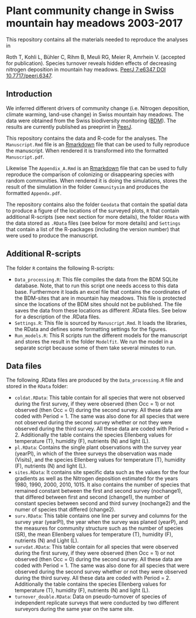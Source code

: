 # Plant community change in Swiss mountain hay meadows 2003-2017
This repository contains all the materials needed to reproduce the analyses in 

Roth T, Kohli L, Bühler C, Rihm B, Meuli RG, Meier R, Amrhein V. (accepted for publication). Species turnover reveals hidden effects of decreasing nitrogen deposition in mountain hay meadows. [PeerJ 7:e6347 DOI 10.7717/peerj.6347](https://peerj.com/preprints/27230/).

## Introduction
We inferred different drivers of community change (i.e. Nitrogen deposition, climate warming, land-use change) in Swiss mountain hay meadows. The data were obtained from the Swiss biodiversity monitoring ([BDM](http://www.biodiversitymonitoring.ch/en/home.html)). The results are currently published as preeprint in [PeerJ](https://peerj.com/preprints/27230/).

This repository contains the data and R-code for the analyses. The `Manuscript.Rmd` file is an [Rmarkdown](https://rmarkdown.rstudio.com) file that can be used to fully reproduce the manuscript. When rendered it is transformed into the formatted `Manuscript.pdf`.

Likewise The `Appendix_A.Rmd` is an [Rmarkdown](https://rmarkdown.rstudio.com) file that can be used to fully reproduce the comparison of colonizing or disappearing species with random communities. When rendered it is doing the simulations, stores the result of the simulation in the folder `Communitysim` and produces the formatted `Appendx.pdf`. 

The repository contains also the folder `Geodata` that contain the spatial data to produce a figure of the locations of the surveyed plots, `R` that contain additional R-scripts (see next section for more details), the folder `RData` with the data stored as `.RData` files (see below for more details) and `Settings` that contain a list of the R-packages (including the version number) that were used to produce the manuscript.

## Additional R-scripts
The folder `R` contains the following R-scripts:

- `Data_processing.R`: This file compiles the data from the BDM SQLite database. Note, that to run this script one needs access to this data base. Furthermore it loads an excel file that contains the coordinates of the BDM-sites that are in mountain hay meadows. This file is protected since the locations of the BDM sites should not be published. The file saves the data from these locations as different .RData files. See below for a description of the .RData files.
- `Settings.R`: This file is sourced by `Manuscript.Rmd`. It loads the libraries, the RData and defines some formatting settings for the figures.
- `Run_models.R`: This R scripts run the different models for the manuscript and stores the result in the folder `Modelfit`. We run the model in a separate script because some of them take several minutes to run.

## Data files
The following .RData files are produced by the `Data_processing.R` file and stored in the `RData` folder:

- `coldat.RData`: This table contain for all species that were not observed during the first survey, if they were observed (then Occ = 1) or not observed (then Occ = 0) during the second survey. All these data are coded with Period = 1. The same was also done for all species that were not observed during the second survey whether or not they were observed during the third survey. All these data are coded with Period = 2. Additionally the table contains the species Ellenberg values for temperature (T), humidity (F), nutrients (N) and light (L).
- `pl.RData`: Contains the single plant observations with the survey year (yearPl), in which of the three surveys the observation was made (Visits), and the species Ellenberg values for temperature (T), humidity (F), nutrients (N) and light (L).
- `sites.RData`: It contains site specific data such as the values for the four gradients as well as the Nitrogen deposition estimated for the years 1980, 1990, 2000, 2010, 1015. It also contains the number of species that remained constant between the first and second survey (nochange1), that differed between first and second (change1), the number of constant species between second and third survey (nochange2) and the numer of species that differed (change2).
- `surv.RData`: This table contains one line per survey and columns for the survey year (yearPl), the year when the survey was planed (yearP), and the measures for community structure such as the number of species (SR), the mean Ellenberg values for temperature (T), humidity (F), nutrients (N) and Light (L).
- `survdat.RData`: This table contain for all species that were observed during the first survey, if they were observed (then Occ = 1) or not observed (then Occ = 0) during the second survey. All these data are coded with Period = 1. The same was also done for all species that were observed during the second survey whether or not they were observed during the third survey. All these data are coded with Period = 2. Additionally the table contains the species Ellenberg values for temperature (T), humidity (F), nutrients (N) and light (L).
- `turnover_double.RData`: Data on pseudo-turnover of species of independent replicate surveys that were conducted by two different surveyors during the same year on the same site.
